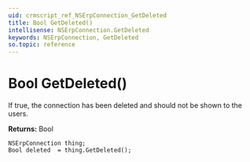```yaml
---
uid: crmscript_ref_NSErpConnection_GetDeleted
title: Bool GetDeleted()
intellisense: NSErpConnection.GetDeleted
keywords: NSErpConnection, GetDeleted
so.topic: reference
---
```


# Bool GetDeleted()

If true, the connection has been deleted and should not be shown to the users.

**Returns:** Bool

```crmscript
NSErpConnection thing;
Bool deleted  = thing.GetDeleted();
```

